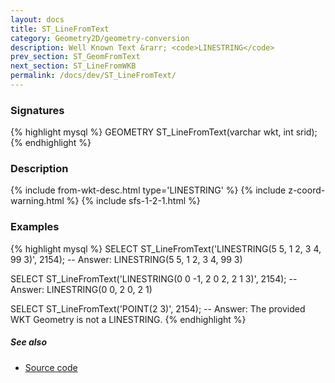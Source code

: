 ```yaml
---
layout: docs
title: ST_LineFromText
category: Geometry2D/geometry-conversion
description: Well Known Text &rarr; <code>LINESTRING</code>
prev_section: ST_GeomFromText
next_section: ST_LineFromWKB
permalink: /docs/dev/ST_LineFromText/
---
```


### Signatures

{% highlight mysql %}
GEOMETRY ST_LineFromText(varchar wkt, int srid);
{% endhighlight %}

### Description

{% include from-wkt-desc.html type='LINESTRING' %}
{% include z-coord-warning.html %}
{% include sfs-1-2-1.html %}

### Examples

{% highlight mysql %}
SELECT ST_LineFromText('LINESTRING(5 5, 1 2, 3 4, 99 3)', 2154);
-- Answer: LINESTRING(5 5, 1 2, 3 4, 99 3)

SELECT ST_LineFromText('LINESTRING(0 0 -1, 2 0 2, 2 1 3)', 2154);
-- Answer: LINESTRING(0 0, 2 0, 2 1)

SELECT ST_LineFromText('POINT(2 3)', 2154);
-- Answer: The provided WKT Geometry is not a LINESTRING.
{% endhighlight %}

##### See also

* <a href="https://github.com/irstv/H2GIS/blob/master/h2spatial/src/main/java/org/h2gis/h2spatial/internal/function/spatial/convert/ST_LineFromText.java" target="_blank">Source code</a>
